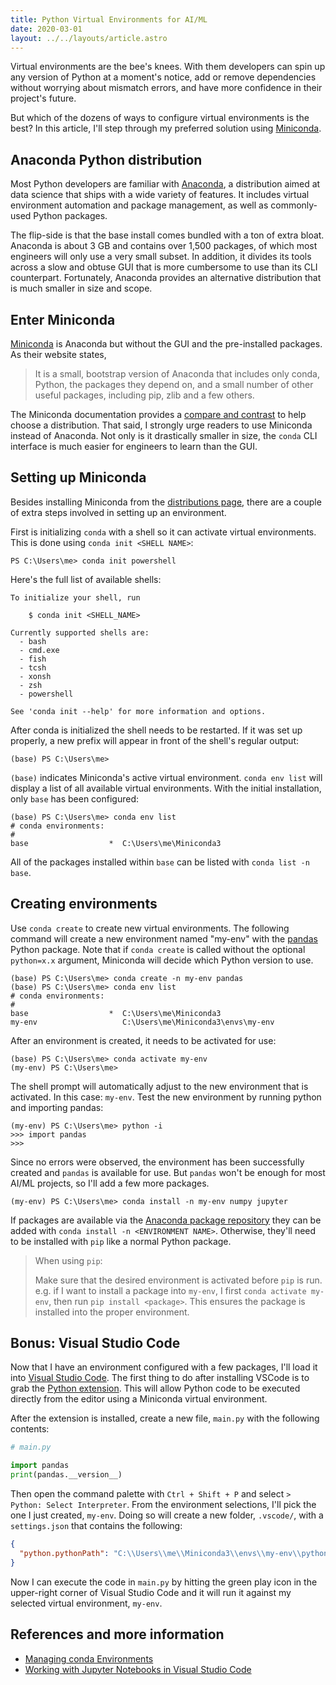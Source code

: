 ```yaml
---
title: Python Virtual Environments for AI/ML
date: 2020-03-01
layout: ../../layouts/article.astro
---
```


Virtual environments are the bee's knees. With them developers
can spin up any version of Python at a moment's notice, add
or remove dependencies without worrying about mismatch errors,
and have more confidence in their project's future.

But which of the dozens of ways to configure virtual environments
is the best? In this article, I'll step through my preferred
solution using [Miniconda](https://docs.conda.io/en/latest/miniconda.html).

## Anaconda Python distribution

Most Python developers are familiar with [Anaconda](https://www.anaconda.com/),
a distribution aimed at data science that ships with a wide variety of features.
It includes virtual environment automation and package management, as well as
commonly-used Python packages.

The flip-side is that the base install comes bundled with a ton of extra
bloat. Anaconda is about 3 GB and contains over 1,500 packages, of which most
engineers will only use a very small subset. In addition, it divides its tools
across a slow and obtuse GUI that is more cumbersome to use than its CLI
counterpart. Fortunately, Anaconda provides an alternative distribution
that is much smaller in size and scope.

## Enter Miniconda

[Miniconda](https://docs.conda.io/en/latest/miniconda.html) is Anaconda
but without the GUI and the pre-installed packages. As their website states,

> It is a small, bootstrap version of Anaconda that includes only conda,
> Python, the packages they depend on, and a small number of other useful
> packages, including pip, zlib and a few others.

The Miniconda documentation provides a
[compare and contrast](https://docs.conda.io/projects/conda/en/latest/user-guide/install/download.html#anaconda-or-miniconda)
to help choose a distribution. That said, I strongly urge
readers to use Miniconda instead of Anaconda. Not only is it drastically
smaller in size, the `conda` CLI interface is much easier for engineers
to learn than the GUI.

## Setting up Miniconda

Besides installing Miniconda from the
[distributions page](https://docs.conda.io/en/latest/miniconda.html),
there are a couple of extra steps involved in setting up an environment.

First is initializing `conda` with a shell so it can activate
virtual environments. This is done using `conda init <SHELL NAME>`:

```
PS C:\Users\me> conda init powershell
```

Here's the full list of available shells:

```
To initialize your shell, run

    $ conda init <SHELL_NAME>

Currently supported shells are:
  - bash
  - cmd.exe
  - fish
  - tcsh
  - xonsh
  - zsh
  - powershell

See 'conda init --help' for more information and options.
```

After conda is initialized the shell needs to be restarted.
If it was set up properly, a new prefix will appear in front of
the shell's regular output:

```
(base) PS C:\Users\me>
```

`(base)` indicates Miniconda's active virtual environment.
`conda env list` will display a list of all available virtual environments.
With the initial installation, only `base` has been configured:

```
(base) PS C:\Users\me> conda env list
# conda environments:
#
base                  *  C:\Users\me\Miniconda3
```

All of the packages installed within `base` can be listed with
`conda list -n base`.

## Creating environments

Use `conda create` to create new virtual environments. The following
command will create a new environment named "my-env" with the
[pandas](https://pandas.pydata.org/) Python package. Note that
if `conda create` is called without the optional `python=x.x` argument,
Miniconda will decide which Python version to use.

```
(base) PS C:\Users\me> conda create -n my-env pandas
(base) PS C:\Users\me> conda env list
# conda environments:
#
base                  *  C:\Users\me\Miniconda3
my-env                   C:\Users\me\Miniconda3\envs\my-env
```

After an environment is created, it needs to be activated for use:

```
(base) PS C:\Users\me> conda activate my-env
(my-env) PS C:\Users\me>
```

The shell prompt will automatically adjust to the new environment
that is activated. In this case: `my-env`. Test the new environment
by running python and importing pandas:

```
(my-env) PS C:\Users\me> python -i
>>> import pandas
>>>
```

Since no errors were observed, the environment has been successfully created
and `pandas` is available for use. But `pandas` won't be enough for most
AI/ML projects, so I'll add a few more packages.

```
(my-env) PS C:\Users\me> conda install -n my-env numpy jupyter
```

If packages are available via the
[Anaconda package repository](https://anaconda.org/anaconda/repo) they
can be added with `conda install -n <ENVIRONMENT NAME>`. Otherwise,
they'll need to be installed with `pip` like a normal Python package.

> When using `pip`:
>
> Make sure that the desired environment is activated
> before `pip` is run. e.g. if I want to install a package into `my-env`,
> I first `conda activate my-env`, then run `pip install <package>`. This
> ensures the package is installed into the proper environment.

## Bonus: Visual Studio Code

Now that I have an environment configured with a few packages, I'll
load it into [Visual Studio Code](https://code.visualstudio.com/). The
first thing to do after installing VSCode is to grab the
[Python extension](https://marketplace.visualstudio.com/items?itemName=ms-python.python).
This will allow Python code to be executed directly from the editor using
a Miniconda virtual environment.

After the extension is installed, create a new file, `main.py` with the
following contents:

```py
# main.py

import pandas
print(pandas.__version__)
```

Then open the command palette with `Ctrl + Shift + P` and select
`> Python: Select Interpreter`. From the environment selections, I'll pick
the one I just created, `my-env`. Doing so will create a new folder,
`.vscode/`, with a `settings.json` that contains the following:

```json
{
  "python.pythonPath": "C:\\Users\\me\\Miniconda3\\envs\\my-env\\python.exe"
}
```

Now I can execute the code in `main.py` by hitting the green play icon
in the upper-right corner of Visual Studio Code and it will run it against
my selected virtual environment, `my-env`.

## References and more information

- [Managing conda Environments](https://docs.conda.io/projects/conda/en/latest/user-guide/tasks/manage-environments.html)
- [Working with Jupyter Notebooks in Visual Studio Code](https://code.visualstudio.com/docs/python/jupyter-support)
